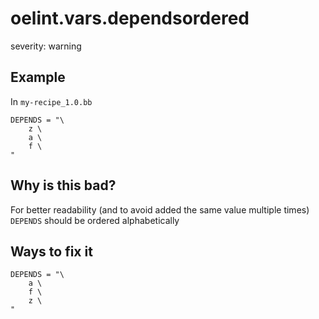 # oelint.vars.dependsordered

severity: warning

## Example

In ``my-recipe_1.0.bb``

```
DEPENDS = "\
    z \
    a \
    f \
"
```

## Why is this bad?

For better readability (and to avoid added the same value multiple times) ``DEPENDS`` should be ordered alphabetically

## Ways to fix it

```
DEPENDS = "\
    a \
    f \
    z \
"
```
